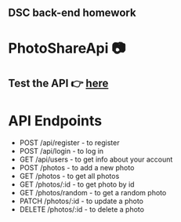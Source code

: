## DSC back-end homework

# PhotoShareApi 📷 
## Test the API 👉 [here](https://photo-share-app-cosmin.herokuapp.com/)
 
# API Endpoints  
* POST /api/register - to register
* POST /api/login - to log in
* GET /api/users - to get info about your account
* POST /photos - to add a new photo
* GET /photos - to get all photos
* GET /photos/:id - to get photo by id
* GET /photos/random - to get a random photo
* PATCH /photos/:id - to update a photo
* DELETE /photos/:id - to delete a photo 
